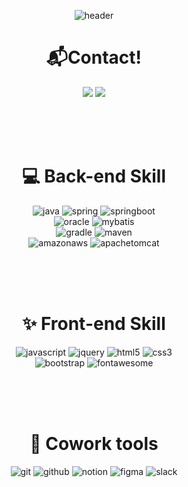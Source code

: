 <div align="center">

![header](https://capsule-render.vercel.app/api?type=waving&color=0:36ffa6,50:c471ed,100:f64f59&height=200&section=header&text=Jihoon-An%20github&fontColor=ffffff&fontSize=30&fontAlignY=39)

 
  
# 📬Contact!
  
[![](https://img.shields.io/badge/Velog-16C898?style=for-the-badge&logo=velog&logoColor=white)](https://velog.io/@jihoony)
[![](https://img.shields.io/badge/Email-D0A9F5?style=for-the-badge&logo=Gmail&logoColor=white)](mailto:jihoony.dev@gmail.com) 
 
<br><br><br>

# 💻 Back-end Skill

![java](https://img.shields.io/badge/Java-007396?style=for-the-badge&logo=CoffeeScript&logoColor=white) 
![spring](https://img.shields.io/badge/Spring-6DB33F?style=for-the-badge&logo=Spring&logoColor=white)
![springboot](https://img.shields.io/badge/springboot-6DB33F?style=for-the-badge&logo=springboot&logoColor=white)
<br>
![oracle](https://img.shields.io/badge/oracle-F80000?style=for-the-badge&logo=oracle&logoColor=white) 
![mybatis](https://img.shields.io/badge/mybatis-D0312D?style=for-the-badge&logo=mybatis&logoColor=white)
<br>
![gradle](https://img.shields.io/badge/gradle-02303A?style=for-the-badge&logo=gradle&logoColor=white) 
![maven](https://img.shields.io/badge/maven-C71A36?style=for-the-badge&logo=apachemaven&logoColor=white)
<br>
![amazonaws](https://img.shields.io/badge/amazonaws-232F3E?style=for-the-badge&logo=amazonaws&logoColor=white)
![apachetomcat](https://img.shields.io/badge/apachetomcat-F8DC75?style=for-the-badge&logo=apachetomcat&logoColor=white) 
 
<br><br><br>

# ✨ Front-end Skill
  
![javascript](https://img.shields.io/badge/javascript-F7DF1E?style=for-the-badge&logo=javascript&logoColor=black)
![jquery](https://img.shields.io/badge/jquery-0769AD?style=for-the-badge&logo=jquery&logoColor=white)
![html5](https://img.shields.io/badge/html-E34F26?style=for-the-badge&logo=html5&logoColor=white)
![css3](https://img.shields.io/badge/css-1572B6?style=for-the-badge&logo=css3&logoColor=white)
<br>
![bootstrap](https://img.shields.io/badge/bootstrap-7952B3?style=for-the-badge&logo=bootstrap&logoColor=white)
![fontawesome](https://img.shields.io/badge/fontawesome-339AF0?style=for-the-badge&logo=fontawesome&logoColor=white)
 
<br><br><br>
 
# 🤝 Cowork tools
  
![git](https://img.shields.io/badge/git-F05032?style=for-the-badge&logo=git&logoColor=white)
![github](https://img.shields.io/badge/github-181717?style=for-the-badge&logo=github&logoColor=white)
![notion](https://img.shields.io/badge/notion-ffffff?style=for-the-badge&logo=notion&logoColor=black)
![figma](https://img.shields.io/badge/figma-F24E1E?style=for-the-badge&logo=figma&logoColor=white)
![slack](https://img.shields.io/badge/slack-4A154B?style=for-the-badge&logo=slack&logoColor=white)

<br><br>

<!-- [![Top Langs](https://github-readme-stats.vercel.app/api/top-langs/?username=Jihoon-An&theme=dracula&layout=compact)](https://github.com/anuraghazra/github-readme-stats)
[![Jihoon-An GitHub stats](https://github-readme-stats.vercel.app/api?username=Jihoon-An&theme=dracula&show_icons=true)](https://github.com/anuraghazra/github-readme-stats)<br><br>
 -->

</div>
